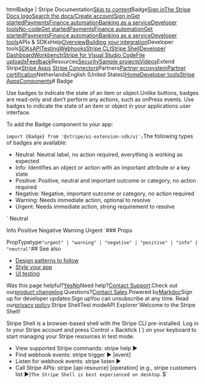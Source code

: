 htmlBadge | Stripe Documentation[Skip to content](#main-content)Badge[Sign in](https://dashboard.stripe.com/login?redirect=https%3A%2F%2Fdocs.stripe.com%2Fstripe-apps%2Fcomponents%2Fbadge)[The Stripe Docs logo](/)[Search the docs/](#)[Create account](https://dashboard.stripe.com/register)[Sign in](https://dashboard.stripe.com/login?redirect=https%3A%2F%2Fdocs.stripe.com%2Fstripe-apps%2Fcomponents%2Fbadge)[Get started](/get-started)[Payments](/payments)[Finance automation](/finance-automation)[Banking as a service](/financial-services)[Developer tools](/development)[No-code](/no-code)[Get started](/get-started)[Payments](/payments)[Finance automation](/finance-automation)[](#)[Get started](/get-started)[Payments](/payments)[Finance automation](/finance-automation)[Banking as a service](/financial-services)[Developer tools](/development)[](#)APIs & SDKsHelp[Overview](/docs/development)[Building your integration](#)Developer tools[SDKs](#)[API](#)[Testing](#)[Webhooks](#)[Stripe CLI](#)[Stripe Shell](#)[Developer Dashboard](#)[Workbench](#)[Stripe for Visual Studio Code](/docs/stripe-vscode)[File uploads](/docs/file-upload)[Feedback](/docs/dev-tools-csat)Resources[Security](#)[Sample projects](#)[Videos](#)Extend Stripe[Stripe Apps](#)
[Stripe Connectors](#)Partners[Partner ecosystem](/docs/partners)[Partner certification](/docs/partners/training-and-certification)NetherlandsEnglish (United States)[](#)[](#)[Home](/docs)[Developer tools](/docs/development)[Stripe Apps](/docs/stripe-apps)[Components](/docs/stripe-apps/components)# Badge

Use badges to indicate the state of an item or object.Unlike buttons, badges are read-only and don’t perform any actions, such as onPress events. Use badges to indicate the state of an item or object in your applications user interface.

To add the Badge component to your app:

`import {Badge} from '@stripe/ui-extension-sdk/ui';`The following types of badges are available:

- Neutral: Neutral label, no action required, everything is working as expected
- Info: Identifies an object or action with an important attribute or a key state
- Positive: Positive, neutral and important outcome or category, no action required
- Negative: Negative, important outcome or category, no action required
- Warning: Needs immediate action, optional to resolve
- Urgent: Needs immediate action, strong requirement to resolve

`<Badge>
  Neutral
</Badge>

<Badge type="info">
  Info
</Badge>

<Badge type="positive">
  Positive
</Badge>

<Badge type="negative">
  Negative
</Badge>

<Badge type="warning">
  Warning
</Badge>

<Badge type="urgent">
  Urgent
</Badge>`### Props

PropTypetype`"urgent" | "warning" | "negative" | "positive" | "info" | "neutral"`## See also

- [Design patterns to follow](/stripe-apps/patterns)
- [Style your app](/stripe-apps/style)
- [UI testing](/stripe-apps/ui-testing)

Was this page helpful?[Yes](#)[No](#)Need help?[Contact Support](https://support.stripe.com/).Check out our[product changelog](https://stripe.com/blog/changelog).Questions?[Contact Sales](https://stripe.com/contact/sales).Powered by[Markdoc](https://markdoc.dev)Sign up for developer updates:Sign upYou can unsubscribe at any time. Read our[privacy policy](https://stripe.com/privacy).Stripe ShellTest modeAPI Explorer[](https://stripe.com/docs/stripe-cli#install)`Welcome to the Stripe Shell!

Stripe Shell is a browser-based shell with the Stripe CLI pre-installed. Log in to your
Stripe account and press Control + Backtick (`) on your keyboard to start managing your Stripe
resources in test mode.

- View supported Stripe commands: stripe help ▶️
- Find webhook events: stripe trigger ▶️ [event]
- Listen for webhook events: stripe listen ▶
- Call Stripe APIs: stripe [api resource] [operation] (e.g., stripe customers list ▶️)`The Stripe Shell is best experienced on desktop.`$`